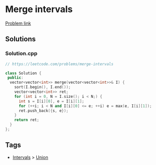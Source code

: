 # Merge intervals

[Problem link](https://leetcode.com/problems/merge-intervals)

## Solutions


### Solution.cpp
```cpp
// https://leetcode.com/problems/merge-intervals

class Solution {
 public:
  vector<vector<int>> merge(vector<vector<int>>& I) {
    sort(I.begin(), I.end());
    vector<vector<int>> ret;
    for (int i = 0, N = I.size(); i < N;) {
      int s = I[i][0], e = I[i][1];
      for (++i; i < N and I[i][0] <= e; ++i) e = max(e, I[i][1]);
      ret.push_back({s, e});
    }
    return ret;
  }
};
```
## Tags

* [Intervals](/Collections/intervals.md#intervals) > [Union](/Collections/intervals.md#union)
